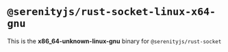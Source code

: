 # `@serenityjs/rust-socket-linux-x64-gnu`

This is the **x86_64-unknown-linux-gnu** binary for `@serenityjs/rust-socket`

